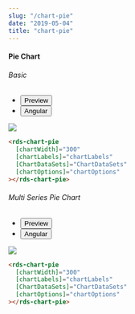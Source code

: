 ```yaml
---
slug: "/chart-pie"
date: "2019-05-04"
title: "chart-pie"
---
```


<!-- CSS only -->
<link href="https://cdn.jsdelivr.net/npm/bootstrap@5.1.3/dist/css/bootstrap.min.css" rel="stylesheet" integrity="sha384-1BmE4kWBq78iYhFldvKuhfTAU6auU8tT94WrHftjDbrCEXSU1oBoqyl2QvZ6jIW3" crossorigin="anonymous">
<link rel="stylesheet" href="../../../../../../../raaghu/src/assets/css/style-elements.css">
<link rel="stylesheet" href="../../../../../../../raaghu/src/assets/css/main.css">

#### Pie Chart

<section class="py-4">
    <h6>Basic</h6>
    <div class="py-3">
      <div class="cust-tabs">
        <ul class="nav nav-tabs" id="myTab" role="tablist">
          <li class="nav-item" role="presentation">
            <button class="nav-link active" id="PreviewBasic-tab" data-bs-toggle="tab" data-bs-target="#PreviewBasic" type="button" role="tab" aria-controls="PreviewBasic" aria-selected="true">Preview </button>
          </li>
          <li class="nav-item" role="presentation">
            <button class="nav-link" id="AngularBasic-tab" data-bs-toggle="tab" data-bs-target="#AngularBasic" type="button" role="tab" aria-controls="AngularBasic" aria-selected="false"><i class="bi bi-code-slash" style="font-size:1.0rem"></i>Angular</button>
          </li>
        </ul>
      </div>
      <div class="tab-content card border" id="myTabContent">
        <div class="tab-pane fade show active" id="PreviewBasic" role="tabpanel" aria-labelledby="PreviewBasic-tab">
         <div class="contents bg-light p-5">
              <div class="row">
                                                <div class="col-md-8 col-12">
                                                     <img src="/images/pie-chart.png" class="img-fluid">
                                                </div> 
                                             </div>
           </div>
        </div>
        <div class="tab-pane fade show" id="AngularBasic" role="tabpanel" aria-labelledby="AngularBasic-tab">
          <div class="contents bg-code">
<div class="row  m-0 p-4">

```html
<rds-chart-pie
  [chartWidth]="300"
  [chartLabels]="chartLabels"
  [ChartDataSets]="ChartDataSets"
  [chartOptions]="chartOptions"
></rds-chart-pie>
```

</div>
          </div>
        </div>
      </div>
    </div>
  </section>

  <section class="py-4">
    <h6>Multi Series Pie Chart</h6>
    <div class="py-3">
      <div class="cust-tabs">
        <ul class="nav nav-tabs" id="myTab" role="tablist">
          <li class="nav-item" role="presentation">
            <button class="nav-link active" id="PreviewMulti-tab" data-bs-toggle="tab" data-bs-target="#PreviewMulti" type="button" role="tab" aria-controls="PreviewMulti" aria-selected="true">Preview </button>
          </li>
          <li class="nav-item" role="presentation">
            <button class="nav-link" id="AngularMulti-tab" data-bs-toggle="tab" data-bs-target="#AngularMulti" type="button" role="tab" aria-controls="AngularMulti" aria-selected="false"><i class="bi bi-code-slash" style="font-size:1.0rem"></i>Angular</button>
          </li>
        </ul>
      </div>
      <div class="tab-content card border" id="myTabContent">
        <div class="tab-pane fade show active" id="PreviewMulti" role="tabpanel" aria-labelledby="PreviewMulti-tab">
         <div class="contents bg-light p-5">
              <div class="row">
                                                <div class="col-md-8 col-12">
                                                     <img src="/images/piechart-multiseries.png" class="img-fluid">
                                                </div> 
                                             </div>
           </div>
        </div>
        <div class="tab-pane fade show" id="AngularMulti" role="tabpanel" aria-labelledby="AngularMulti-tab">
          <div class="contents bg-code">
<div class="row  m-0 p-4">

```html
<rds-chart-pie
  [chartWidth]="300"
  [chartLabels]="chartLabels"
  [ChartDataSets]="ChartDataSets"
  [chartOptions]="chartOptions"
></rds-chart-pie>
```

</div>
          </div>
        </div>
      </div>
    </div>
  </section>

  <script src="https://cdn.jsdelivr.net/npm/bootstrap@5.1.3/dist/js/bootstrap.bundle.min.js" integrity="sha384-ka7Sk0Gln4gmtz2MlQnikT1wXgYsOg+OMhuP+IlRH9sENBO0LRn5q+8nbTov4+1p" crossorigin="anonymous"></script>